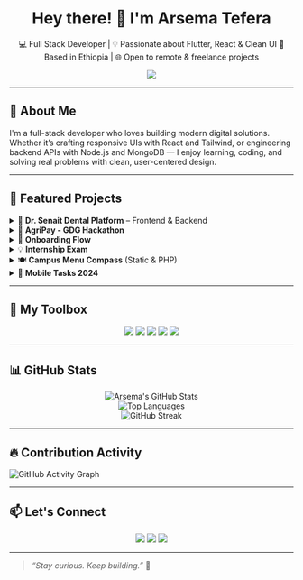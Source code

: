 <h1 align="center">Hey there! 👋 I'm Arsema Tefera</h1>

<p align="center">
  💻 Full Stack Developer | 💡 Passionate about Flutter, React & Clean UI  
  📍 Based in Ethiopia | 🌐 Open to remote & freelance projects
</p>

<p align="center">
  <img src="https://readme-typing-svg.herokuapp.com?font=Fira+Code&pause=1000&color=6BD1FF&vCenter=true&width=435&lines=I+build+web+and+mobile+apps.;I+design+clean+user+interfaces.;I+love+solving+real-world+problems." />
</p>

---

## 💫 About Me

I'm a full-stack developer who loves building modern digital solutions. Whether it’s crafting responsive UIs with React and Tailwind, or engineering backend APIs with Node.js and MongoDB — I enjoy learning, coding, and solving real problems with clean, user-centered design.

---

## 🚀 Featured Projects

<details>
  <summary>🦷 <strong>Dr. Senait Dental Platform</strong> – Frontend & Backend</summary>

  - 🛠️ React, Tailwind CSS, Node.js, Express, MongoDB  
  - 🧩 Frontend: Custom in-app routing and reusable components  
  - 🔐 Backend: Appointment & testimonial APIs  
  🔗 [Frontend Repo](https://github.com/arsema16/dr-senait-frontend) | [Backend Repo](https://github.com/arsema16/dr-senait-backend)

</details>

<details>
  <summary>🌾 <strong>AgriPay - GDG Hackathon</strong></summary>

  - 📱 Flutter app to send agricultural support letters  
  - 🧠 Dynamic user inputs and layout  
  🔗 [Repo](https://github.com/arsema16/AgriPay_Letter_flutter_GDG_Hackathon)

</details>

<details>
  <summary>📲 <strong>Onboarding Flow</strong></summary>

  - ✨ Animated onboarding screens in Flutter  
  - 🔁 Modular, reusable widget logic  
  🔗 [Repo](https://github.com/arsema16/onboarding)

</details>

<details>
  <summary>💡 <strong>Internship Exam</strong></summary>

  - 🧠 C++ data structure & algorithm practice  
  - ✅ Built to prep for technical assessments  
  🔗 [Repo](https://github.com/arsema16/Internship_exam)

</details>

<details>
  <summary>🍽️ <strong>Campus Menu Compass</strong> (Static & PHP)</summary>

  - 🌐 UI built in HTML/CSS  
  - 🖥️ PHP backend added later to make it dynamic  
  🔗 [HTML Version](https://github.com/arsema16/campus-menu-compass) | [PHP Version](https://github.com/arsema16/campus-menu-compass-IP2)

</details>

<details>
  <summary>📲 <strong>Mobile Tasks 2024</strong></summary>

  - 📱 Flutter state management & layout practice  
  - 🧩 Task-based app components  
  🔗 [Repo](https://github.com/arsema16/2024-project-phase-mobile-tasks)

</details>

---

## 🧰 My Toolbox

<p align="center">
  <img src="https://img.shields.io/badge/-React-61DAFB?style=flat&logo=react&logoColor=black" />
  <img src="https://img.shields.io/badge/-Flutter-02569B?style=flat&logo=flutter&logoColor=white" />
  <img src="https://img.shields.io/badge/-Node.js-339933?style=flat&logo=nodedotjs&logoColor=white" />
  <img src="https://img.shields.io/badge/-MongoDB-47A248?style=flat&logo=mongodb&logoColor=white" />
  <img src="https://img.shields.io/badge/-TailwindCSS-38B2AC?style=flat&logo=tailwind-css&logoColor=white" />
</p>

---

## 📊 GitHub Stats

<div align="center">

![Arsema's GitHub Stats](https://github-readme-stats.vercel.app/api?username=arsema16&show_icons=true&theme=tokyonight&hide_border=true)  
![Top Languages](https://github-readme-stats.vercel.app/api/top-langs/?username=arsema16&layout=compact&theme=tokyonight&hide_border=true)  
![GitHub Streak](https://streak-stats.demolab.com/?user=arsema16&theme=tokyonight&hide_border=true
)

</div>

---

## 🔥 Contribution Activity

![GitHub Activity Graph](https://github-readme-activity-graph.vercel.app/graph?username=arsema16&theme=dracula)

---

## 📫 Let's Connect

<p align="center">
  <a href="mailto:arsematefera87@gmail.com"><img src="https://img.shields.io/badge/-Email-D14836?style=flat&logo=gmail&logoColor=white"/></a>
  <a href="[https://linkedin.com/in/yourprofile](https://www.linkedin.com/in/arsema-tefera-a0257b325?utm_source=share&utm_campaign=share_via&utm_content=profile&utm_medium=android_app)"><img src="https://img.shields.io/badge/-LinkedIn-blue?style=flat&logo=Linkedin&logoColor=white"/></a>
  <a href="https://github.com/arsema16"><img src="https://img.shields.io/badge/-GitHub-181717?style=flat&logo=github&logoColor=white"/></a>
</p>

---

> *“Stay curious. Keep building.”* 🚀


